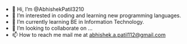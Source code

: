 - 👋 Hi, I’m @AbhishekPatil3210
- 👀 I’m interested in coding and learning new programming languages.
- 🌱 I’m currently learning BE in Information Technology.
- 💞️ I’m looking to collaborate on ...
- 📫 How to reach me mail me at abhishek.a.patil112@gmail.com

<!---
AbhishekPatil3210/AbhishekPatil3210 is a ✨ special ✨ repository because its `README.md` (this file) appears on your GitHub profile.
You can click the Preview link to take a look at your changes.
--->
